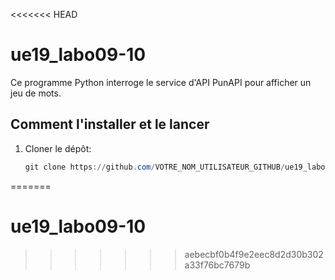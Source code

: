 <<<<<<< HEAD
 
# ue19_labo09-10

Ce programme Python interroge le service d'API PunAPI pour afficher un jeu de mots.

## Comment l'installer et le lancer

1. Cloner le dépôt:
   ```powershell
   git clone https://github.com/VOTRE_NOM_UTILISATEUR_GITHUB/ue19_labo09-10.git
=======
# ue19_labo09-10
>>>>>>> aebecbf0b4f9e2eec8d2d30b302a33f76bc7679b
